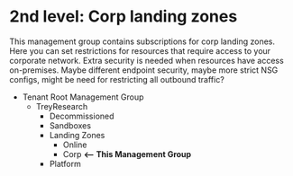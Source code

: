 # 2nd level: Corp landing zones

This management group contains subscriptions for corp landing zones. Here you can set restrictions for resources that require access to your corporate network. Extra security is needed when resources have access on-premises. Maybe different endpoint security, maybe more strict NSG configs, might be need for restricting all outbound traffic?

- Tenant Root Management Group
  - TreyResearch
    - Decommissioned
    - Sandboxes
    - Landing Zones
      - Online
      - Corp **<-- This Management Group**
    - Platform
